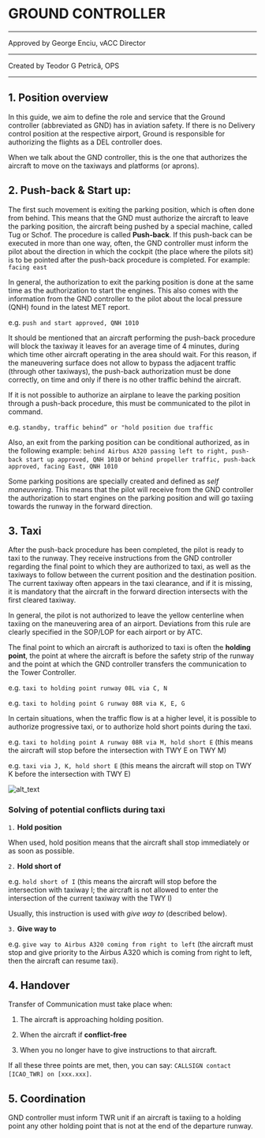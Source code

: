 # GROUND CONTROLLER

**  **


Approved by George Enciu, vACC Director

**  **

Created by Teodor G Petrică, OPS

**  **


## 1. Position overview

In this guide, we aim to define the role and service that the Ground controller (abbreviated as GND) has in aviation safety. If there is no Delivery control position at the respective airport, Ground is responsible for authorizing the flights as a DEL controller does.

When we talk about the GND controller, this is the one that authorizes the aircraft to move on the taxiways and platforms (or aprons). 

## 2. Push-back & Start up:

The first such movement is exiting the parking position, which is often done from behind. This means that the GND must authorize the aircraft to leave the parking position, the aircraft being pushed by a special machine, called Tug or Schof. The procedure is called **Push-back**. If this push-back can be executed in more than one way, often, the GND controller must inform the pilot about the direction in which the cockpit (the place where the pilots sit) is to be pointed after the push-back procedure is completed. For example: `facing east`

In general, the authorization to exit the parking position is done at the same time as the authorization to start the engines. This also comes with the information from the GND controller to the pilot about the local pressure (QNH) found in the latest MET report.

e.g. `push and start approved, QNH 1010`

It should be mentioned that an aircraft performing the push-back procedure will block the taxiway it leaves for an average time of 4 minutes, during which time other aircraft operating in the area should wait. For this reason, if the maneuvering surface does not allow to bypass the adjacent traffic (through other taxiways), the push-back authorization must be done correctly, on time and only if there is no other traffic behind the aircraft.

If it is not possible to authorize an airplane to leave the parking position through a push-back procedure, this must be communicated to the pilot in command.

e.g. `standby, traffic behind” or "hold position due traffic`

Also, an exit from the parking position can be conditional authorized, as in the following example: `behind Airbus A320 passing left to right, push-back start up approved, QNH 1010` or `behind propeller traffic, push-back approved, facing East, QNH 1010`

Some parking positions are specially created and defined as *self maneuvering*. This means that the pilot will receive from the GND controller the authorization to start engines on the parking position and will go taxiing towards the runway in the forward direction.

## 3. Taxi

After the push-back procedure has been completed, the pilot is ready to taxi to the runway. They receive instructions from the GND controller regarding the final point to which they are authorized to taxi, as well as the taxiways to follow between the current position and the destination position. The current taxiway often appears in the taxi clearance, and if it is missing, it is mandatory that the aircraft in the forward direction intersects with the first cleared taxiway.

In general, the pilot is not authorized to leave the yellow centerline when taxiing on the maneuvering area of an airport. Deviations from this rule are clearly specified in the SOP/LOP for each airport or by ATC.

The final point to which an aircraft is authorized to taxi is often the **holding point**, the point at where the aircraft is before the safety strip of the runway and the point at which the GND controller transfers the communication to the Tower Controller.

e.g. `taxi to holding point runway 08L via C, N`

e.g. `taxi to holding point G runway 08R via K, E, G`

In certain situations, when the traffic flow is at a higher level, it is possible to authorize progressive taxi, or to authorize hold short points during the taxi.

e.g. `taxi to holding point A runway 08R via M, hold short E` (this means the aircraft will stop before the intersection with TWY E on TWY M)

e.g. `taxi via J, K, hold short E` (this means the aircraft will stop on TWY K before the intersection with TWY E)

![alt_text](../../images/LROP_taxi.png)

### Solving of potential conflicts during taxi

```1.``` **Hold position**

When used, hold position means that the aircraft shall stop immediately or as soon as possible. 

```2.``` **Hold short of**

e.g. `hold short of I` (this means the aircraft will stop before the intersection with taxiway I; the aircraft is not allowed to enter the intersection of the current taxiway with the TWY I)

Usually, this instruction is used with *give way to* (described below).

```3.``` **Give way to**

e.g. `give way to Airbus A320 coming from right to left` (the aircraft must stop and give priority to the Airbus A320 which is coming from right to left, then the aircraft can resume taxi).

## 4. Handover

Transfer of Communication must take place when:
1. The aircraft is approaching holding position.

2. When the aircraft if **conflict-free**

3. When you no longer have to give instructions to that aircraft.

If all these three points are met, then, you can say: ```CALLSIGN contact [ICAO_TWR] on [xxx.xxx]```.

## 5. Coordination

GND controller must inform TWR unit if an aircraft is taxiing to a holding point any other holding point that is not at the end of the departure runway.


